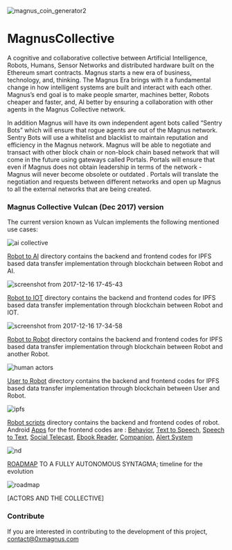 ![magnus_coin_generator2](https://user-images.githubusercontent.com/33899852/34069771-d0e34828-e27d-11e7-86c6-ebb772e1c0fe.png)
# MagnusCollective
A cognitive and collaborative collective between
Artificial Intelligence, Robots, Humans, Sensor
Networks and distributed hardware built on
the Ethereum smart contracts. Magnus starts a
new era of business, technology, and, thinking.
The Magnus Era brings with it a fundamental
change in how intelligent systems are built and
interact with each other. Magnus’s end goal is to
make people smarter, machines better, Robots
cheaper and faster, and, AI better by ensuring a
collaboration with other agents in the Magnus
Collective network.

In addition Magnus will have its own independent
agent bots called “Sentry Bots” which will ensure
that rogue agents are out of the Magnus network.
Sentry Bots will use a whitelist and blacklist to
maintain reputation and efficiency in the Magnus
network.
Magnus will be able to negotiate and transact
with other block chain or non-block chain
based network that will come in the future using
gateways called Portals. Portals will ensure that
even if Magnus does not obtain leadership in
terms of the network - Magnus will never become
obsolete or outdated . Portals will translate the
negotiation and requests between different
networks and open up Magnus to all the external
networks that are being created. 

### Magnus Collective Vulcan (Dec 2017) version
The current version known as Vulcan implements the following mentioned use cases:

![ai collective](https://user-images.githubusercontent.com/33899852/34070504-935e9272-e28d-11e7-90f2-447657f84ab5.PNG)

[Robot to AI](https://github.com/adi1001/MagnusCollective/tree/master/Robot%20to%20AI) directory contains the backend and 
frontend codes for IPFS based data transfer implementation through blockchain between Robot and AI.

![screenshot from 2017-12-16 17-45-43](https://user-images.githubusercontent.com/33899852/34070264-07c0df58-e289-11e7-9866-22b4860f8adc.png)

[Robot to IOT](https://github.com/adi1001/MagnusCollective/tree/master/Robot%20to%20IOT) directory contains the backend and frontend codes for IPFS based data transfer implementation through blockchain between Robot and IOT.

![screenshot from 2017-12-16 17-34-58](https://user-images.githubusercontent.com/33899852/34070220-0cff0bda-e288-11e7-8e8c-501bd1b29107.png)

[Robot to Robot](https://github.com/adi1001/MagnusCollective/tree/master/Robot%20to%20Robot) directory contains the backend and frontend codes for IPFS based data transfer implementation through blockchain between Robot and another Robot.

![human actors](https://user-images.githubusercontent.com/33899852/34070575-61840542-e28e-11e7-8049-422217caaa4b.PNG)

[User to Robot](https://github.com/adi1001/MagnusCollective/tree/master/User%20to%20Robot) directory contains the backend and frontend codes for IPFS based data transfer implementation through blockchain between User and Robot.

![ipfs](https://user-images.githubusercontent.com/33899852/34070601-d41487a8-e28e-11e7-9bc8-783f226d3e89.PNG)

[Robot scripts](https://github.com/adi1001/MagnusCollective/tree/master/Robot%20Scripts) directory contains the backend and frontend codes of robot.
Android [Apps](https://github.com/adi1001/MagnusCollective/tree/master/Robot%20Scripts/Android_Apps_Script) for the frontend codes are : [Behavior](https://github.com/adi1001/MagnusCollective/tree/master/Robot%20Scripts/MainRobot_Script/Behavior), [Text to Speech](https://github.com/adi1001/MagnusCollective/tree/master/Robot%20Scripts/MainRobot_Script/SpeechToText), [Speech to Text](https://github.com/adi1001/MagnusCollective/tree/master/Robot%20Scripts/MainRobot_Script/SpeechToText), [Social Telecast](https://github.com/adi1001/MagnusCollective/tree/master/Robot%20Scripts/Android_Apps_Script/SocialTelecastApp), [Ebook Reader](https://github.com/adi1001/MagnusCollective/tree/master/Robot%20Scripts/Android_Apps_Script/E-BookReader), [Companion](https://github.com/adi1001/MagnusCollective/tree/master/Robot%20Scripts/MainRobot_Script/Companion),  [Alert System](https://github.com/adi1001/MagnusCollective/tree/master/Robot%20Scripts/Android_Apps_Script/AlertSystem)

![nd](https://user-images.githubusercontent.com/33899852/34070726-45a829b8-e291-11e7-9c9a-a8012dfe05b0.PNG)

[ROADMAP](https://github.com/adi1001/MagnusCollective/blob/master/ROADMAP.md) TO A FULLY AUTONOMOUS SYNTAGMA; timeline for the evolution

![roadmap](https://user-images.githubusercontent.com/33899852/34071000-2ddd8cd4-e295-11e7-8832-2069aba2cbbc.PNG)

[ACTORS AND THE COLLECTIVE]


### Contribute
If you are interested in contributing to the development of this project, contact@0xmagnus.com
